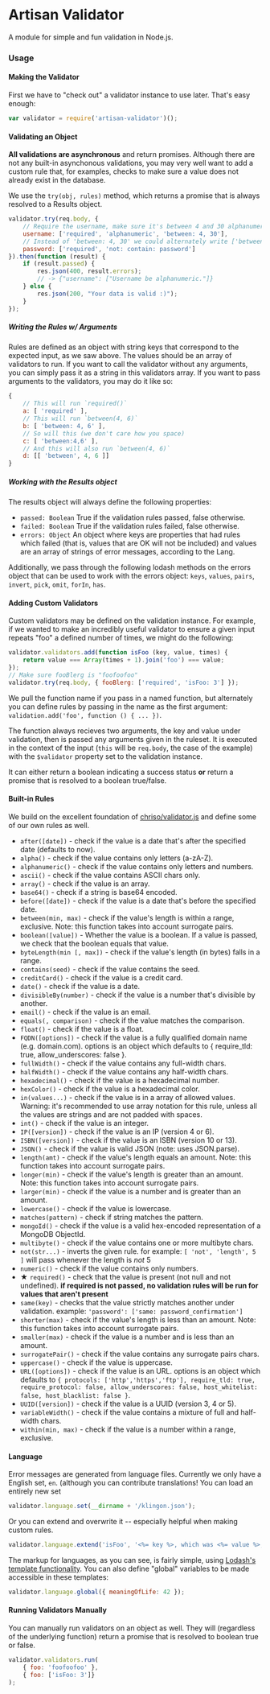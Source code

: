# Artisan Validator

A module for simple and fun validation in Node.js.

### Usage

#### Making the Validator

First we have to "check out" a validator instance to use later. That's easy enough:

```js
var validator = require('artisan-validator')();
```

#### Validating an Object

**All validations are asynchronous** and return promises. Although there are not any built-in asynchonous validations, you may very well want to add a custom rule that, for examples, checks to make sure a value does not already exist in the database.

We use the `try(obj, rules)` method, which returns a promise that is always resolved to a Results object.

```js
validator.try(req.body, {
    // Require the username, make sure it's between 4 and 30 alphanumeric characters.
    username: ['required', 'alphanumeric', 'between: 4, 30'],
    // Instead of 'between: 4, 30' we could alternately write ['between', 4, 30]
    password: ['required', 'not: contain: password']
}).then(function (result) {
    if (result.passed) {
        res.json(400, result.errors);
        // -> {"username": ["Username be alphanumeric."]}
    } else {
        res.json(200, "Your data is valid :)");
    }
});
```

##### Writing the Rules w/ Arguments

Rules are defined as an object with string keys that correspond to the expected input, as we saw above. The values should be an array of validators to run. If you want to call the validator without any arguments, you can simply pass it as a string in this validators array. If you want to pass arguments to the validators, you may do it like so:

```js
{
    // This will run `required()`
    a: [ 'required' ],
    // This will run `between(4, 6)`
    b: [ 'between: 4, 6' ],
    // So will this (we don't care how you space)
    c: [ 'between:4,6' ],
    // And this will also run `between(4, 6)`
    d: [[ 'between', 4, 6 ]]
}
```

##### Working with the Results object

The results object will always define the following properties:

 * `passed: Boolean` True if the validation rules passed, false otherwise.
 * `failed: Boolean` True if the validation rules failed, false otherwise.
 * `errors: Object` An object where keys are properties that had rules which failed (that is, values that are OK will not be included) and values are an array of strings of error messages, according to the Lang.

Additionally, we pass through the following lodash methods on the errors object that can be used to work with the errors object: `keys`, `values`, `pairs`, `invert`, `pick`, `omit`, `forIn`, `has`.

#### Adding Custom Validators

Custom validators may be defined on the validation instance. For example, if we wanted to make an incredibly useful validator to ensure a given input repeats "foo" a defined number of times, we might do the following:

```js
validator.validators.add(function isFoo (key, value, times) {
    return value === Array(times + 1).join('foo') === value;
});
// Make sure fooBlerg is "foofoofoo"
validator.try(req.body, { fooBlerg: ['required', 'isFoo: 3'] });
```

We pull the function name if you pass in a named function, but alternately you can define rules by passing in the name as the first argument: `validation.add('foo', function () { ... })`.

The function always recieves two arguments, the key and value under validation, then is passed any arguments given in the ruleset. It is executed in the context of the input (`this` will be `req.body`, the case of the example) with the `$validator` property set to the validation instance.

It can either return a boolean indicating a success status **or** return a promise that is resolved to a boolean true/false.

#### Built-in Rules

We build on the excellent foundation of [chriso/validator.js](https://github.com/chriso/validator.js) and define some of our own rules as well.

 * `after([date])` - check if the value is a date that's after the specified date (defaults to now).
 * `alpha()` - check if the value contains only letters (a-zA-Z).
 * `alphanumeric()` - check if the value contains only letters and numbers.
 * `ascii()` - check if the value contains ASCII chars only.
 * `array()` - check if the value is an array.
 * `base64()` - check if a string is base64 encoded.
 * `before([date])` - check if the value is a date that's before the specified date.
 * `between(min, max)` - check if the value's length is within a range, exclusive. Note: this function takes into account surrogate pairs.
 * `boolean([value])` - Whether the value is a boolean. If a value is passed, we check that the boolean equals that value.
 * `byteLength(min [, max])` - check if the value's length (in bytes) falls in a range.
 * `contains(seed)` - check if the value contains the seed.
 * `creditCard()` - check if the value is a credit card.
 * `date()` - check if the value is a date.
 * `divisibleBy(number)` - check if the value is a number that's divisible by another.
 * `email()` - check if the value is an email.
 * `equals(, comparison)` - check if the value matches the comparison.
 * `float()` - check if the value is a float.
 * `FQDN([options])` - check if the value is a fully qualified domain name (e.g. domain.com). options is an object which defaults to { require_tld: true, allow_underscores: false }.
 * `fullWidth()` - check if the value contains any full-width chars.
 * `halfWidth()` - check if the value contains any half-width chars.
 * `hexadecimal()` - check if the value is a hexadecimal number.
 * `hexColor()` - check if the value is a hexadecimal color.
 * `in(values...)` - check if the value is in a array of allowed values. Warning: it's recommended to use array notation for this rule, unless all the values are strings and are not padded with spaces.
 * `int()` - check if the value is an integer.
 * `IP([version])` - check if the value is an IP (version 4 or 6).
 * `ISBN([version])` - check if the value is an ISBN (version 10 or 13).
 * `JSON()` - check if the value is valid JSON (note: uses JSON.parse).
 * `length(amt)` - check if the value's length equals an amount. Note: this function takes into account surrogate pairs.
 * `longer(min)` - check if the value's length is greater than an amount. Note: this function takes into account surrogate pairs.
 * `larger(min)` - check if the value is a number and is greater than an amount.
 * `lowercase()` - check if the value is lowercase.
 * `matches(pattern)` - check if string matches the pattern.
 * `mongoId()` - check if the value is a valid hex-encoded representation of a MongoDB ObjectId.
 * `multibyte()` - check if the value contains one or more multibyte chars.
 * `not(str...)` - inverts the given rule. for example: `[ 'not', 'length', 5 ]` will pass whenever the length is *not* 5
 * `numeric()` - check if the value contains only numbers.
 * **★** `required()` - check that the value is present (not null and not undefined). **if required is not passed, no validation rules will be run for values that aren't present**
 * `same(key)` - checks that the value strictly matches another under validation. example: `'password': ['same: password_confirmation']`
 * `shorter(max)` - check if the value's length is less than an amount. Note: this function takes into account surrogate pairs.
 * `smaller(max)` - check if the value is a number and is less than an amount.
 * `surrogatePair()` - check if the value contains any surrogate pairs chars.
 * `uppercase()` - check if the value is uppercase.
 * `URL([options])` - check if the value is an URL. options is an object which defaults to `{ protocols: ['http','https','ftp'], require_tld: true, require_protocol: false, allow_underscores: false, host_whitelist: false, host_blacklist: false }`.
 * `UUID([version])` - check if the value is a UUID (version 3, 4 or 5).
 * `variableWidth()` - check if the value contains a mixture of full and half-width chars.
 * `within(min, max)` - check if the value is a number within a range, exclusive.

#### Language

Error messages are generated from language files. Currently we only have a English set, `en`. (although you can contribute translations! You can load an entirely new set

```js
validator.language.set(__dirname + '/klingon.json');
```

Or you can extend and overwrite it -- especially helpful when making custom rules.

```js
validator.language.extend('isFoo', '<%= key %>, which was <%= value %>, did not include <%= args[0] %> foos!');
```

The markup for languages, as you can see, is fairly simple, using [Lodash's template functionality](https://lodash.com/docs#template). You can also define "global" variables to be made accessible in these templates:
```js
validator.language.global({ meaningOfLife: 42 });
```

#### Running Validators Manually

You can manually run validators on an object as well. They will (regardless of the underlying function) return a promise that is resolved to boolean true or false.

```js
validator.validators.run(
    { foo: 'foofoofoo' },
    { foo: ['isFoo: 3']}
);
```
